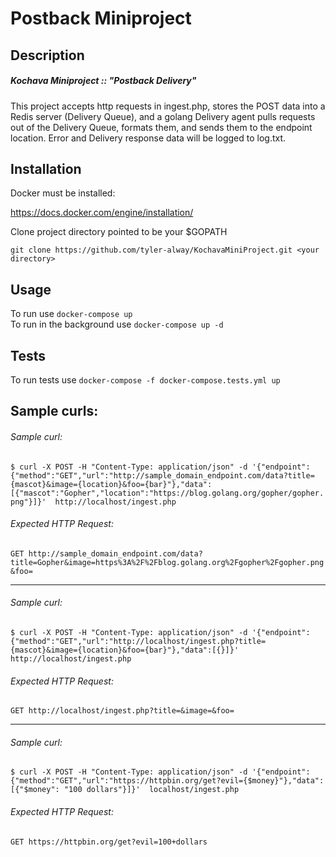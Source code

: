 # Postback Miniproject

## Description
##### Kochava Miniproject :: "Postback Delivery"
This project accepts http requests in ingest.php, stores the POST data into a Redis server (Delivery Queue), and a golang Delivery agent pulls requests out of the Delivery Queue, formats them, and sends them to the endpoint location. Error and Delivery response data will be logged to log.txt.

## Installation

Docker must be installed:

https://docs.docker.com/engine/installation/

 Clone project directory pointed to be your $GOPATH

 `git clone https://github.com/tyler-alway/KochavaMiniProject.git <your directory>`


## Usage


To run use `docker-compose up` <br/>
To run in the background use `docker-compose up -d` <br/>


## Tests
To run tests use `docker-compose -f docker-compose.tests.yml up`

## Sample curls:

###### Sample curl:

`$ curl -X POST -H "Content-Type: application/json" -d '{"endpoint":{"method":"GET","url":"http://sample_domain_endpoint.com/data?title={mascot}&image={location}&foo={bar}"},"data":[{"mascot":"Gopher","location":"https://blog.golang.org/gopher/gopher.png"}]}'  http://localhost/ingest.php`

###### Expected HTTP Request:

`GET http://sample_domain_endpoint.com/data?title=Gopher&image=https%3A%2F%2Fblog.golang.org%2Fgopher%2Fgopher.png&foo=`

---

###### Sample curl:

`$ curl -X POST -H "Content-Type: application/json" -d '{"endpoint":{"method":"GET","url":"http://localhost/ingest.php?title={mascot}&image={location}&foo={bar}"},"data":[{}]}'  http://localhost/ingest.php`

###### Expected HTTP Request:

`GET http://localhost/ingest.php?title=&image=&foo=`

---

###### Sample curl:

`$ curl -X POST -H "Content-Type: application/json" -d '{"endpoint":{"method":"GET","url":"https://httpbin.org/get?evil={$money}"},"data":[{"$money": "100 dollars"}]}'  localhost/ingest.php`

###### Expected HTTP Request:

`GET https://httpbin.org/get?evil=100+dollars`
